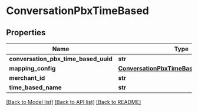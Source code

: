 # ConversationPbxTimeBased

## Properties
Name | Type | Description | Notes
------------ | ------------- | ------------- | -------------
**conversation_pbx_time_based_uuid** | **str** |  | [optional] 
**mapping_config** | [**ConversationPbxTimeBasedMappingConfig**](ConversationPbxTimeBasedMappingConfig.md) |  | [optional] 
**merchant_id** | **str** |  | [optional] 
**time_based_name** | **str** |  | [optional] 

[[Back to Model list]](../README.md#documentation-for-models) [[Back to API list]](../README.md#documentation-for-api-endpoints) [[Back to README]](../README.md)


